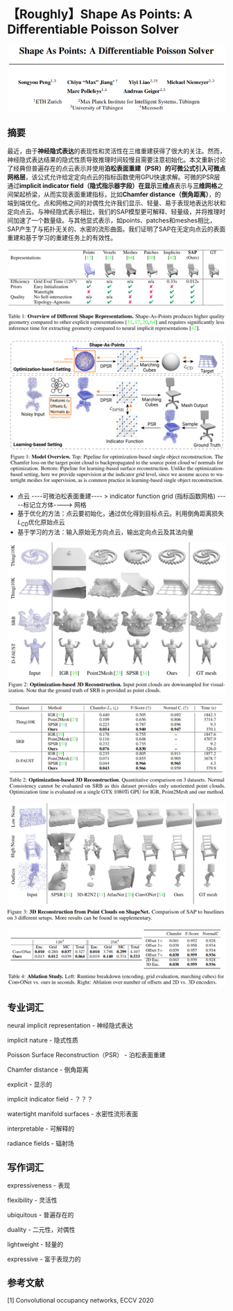 # 【Roughly】Shape As Points: A Differentiable Poisson Solver

![1](Shape_as_Points/1.png)

## 摘要

最近，由于**神经隐式表达**的表现性和灵活性在三维重建获得了很大的关注。然而，神经隐式表达结果的隐式性质导致推理时间较慢且需要注意初始化。本文重新讨论了经典但普遍存在的点云表示并使用**泊松表面重建（PSR）**的可微公式引入**可微点网格层**，该公式允许给定定向点云的指标函数使用GPU快速求解。可微的PSR层通过**implicit indicator field（隐式指示器字段）**在**显示三维点**表示与**三维网格**之间架起桥梁，从而实现表面重建指标，比如**Chamfer distance（倒角距离）**，的端到端优化。点和网格之间的对偶性允许我们显示、轻量、易于表现地表达形状和定向点云。与神经隐式表示相比，我们的SAP模型更可解释、轻量级，并将推理时间加速了一个数量级。与其他显式表示，如points、patches和meshes相比，SAP产生了与拓扑无关的、水密的流形曲面。我们证明了SAP在无定向点云的表面重建和基于学习的重建任务上的有效性。

![2](Shape_as_Points/2.png)

![3](Shape_as_Points/3.png)

- 点云 ----可微泊松表面重建---- > indicator function grid (指标函数网格) -----标记立方体----> 网格
- 基于优化的方法：点云要初始化，通过优化得到目标点云。利用倒角距离损失$L_{CD}$优化原始点云
- 基于学习的方法：输入原始无方向点云，输出定向点云及其法向量

![4](Shape_as_Points/4.png)

![5](Shape_as_Points/5.png)

![6](Shape_as_Points/6.png)

![7](Shape_as_Points/7.png)

## 专业词汇

neural implicit representation - 神经隐式表达

implicit nature - 隐式性质

Poisson Surface Reconstruction（PSR） - 泊松表面重建

Chamfer distance - 倒角距离

explicit - 显示的

implicit indicator field - ？？？

watertight manifold surfaces - 水密性流形表面

interpretable - 可解释的

radiance fields - 辐射场



## 写作词汇

expressiveness - 表现

flexibility - 灵活性

ubiquitous - 普遍存在的

duality - 二元性，对偶性

lightweight - 轻量的

expressive - 富于表现力的



## 参考文献

[1]  Convolutional occupancy networks, ECCV 2020



